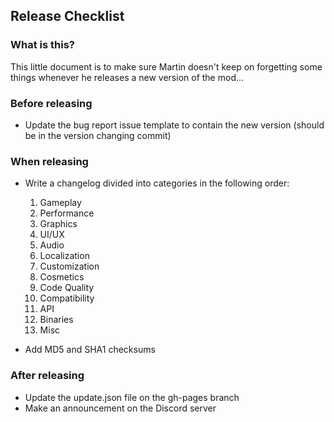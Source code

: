 ## Release Checklist

### What is this?

This little document is to make sure Martin doesn't keep on forgetting some things whenever he releases a new version of the mod...

### Before releasing

- Update the bug report issue template to contain the new version (should be in the version changing commit)

### When releasing

- Write a changelog divided into categories in the following order:

  1. Gameplay
  2. Performance
  3. Graphics
  4. UI/UX
  5. Audio
  6. Localization
  7. Customization
  8. Cosmetics
  9. Code Quality
  10. Compatibility
  11. API
  12. Binaries
  13. Misc

- Add MD5 and SHA1 checksums

### After releasing

- Update the update.json file on the gh-pages branch
- Make an announcement on the Discord server
